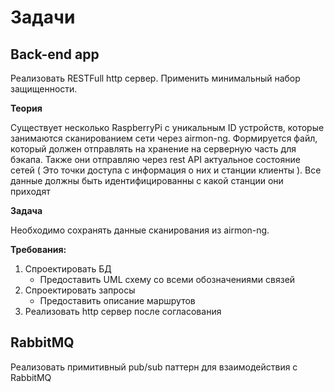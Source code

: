 # Задачи

## Back-end app

Реализовать RESTFull http сервер. Применить минимальный набор защищенности.

<b>Теория</b>

Существует несколько RaspberryPi с уникальным ID устройств, которые занимаются сканированием сети через airmon-ng. Формируется файл, который должен отправлять на хранение на серверную часть для бэкапа. Также они отправляю через rest API актуальное состояние сетей ( Это точки доступа с информация о них и станции клиенты ). Все данные должны быть идентифицированны с какой станции они приходят

<b>Задача</b>

Необходимо сохранять данные сканирования из airmon-ng.

<b>Требования:</b>

1. Спроектировать БД
   - Предоставить UML схему со всеми обозначениями связей
2. Спроектировать запросы
   - Предоставить описание маршрутов
3. Реализовать http сервер после согласования

## RabbitMQ

Реализовать примитивный pub/sub паттерн для взаимодействия с RabbitMQ